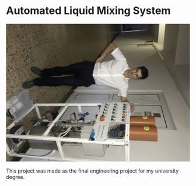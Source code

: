 # Automated Liquid Mixing System

<img src="Photos/IMG_3699.JPG" width=650>


This project was made as the final engineering project for my university degree. 
